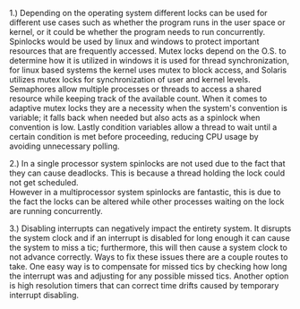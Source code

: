 1.) Depending on the operating system different locks can be used for different use cases such as whether the program runs in the user space or kernel, or it could be whether the 
program needs to run concurrently.  Spinlocks would be used by linux and windows to protect important resources that are frequently accessed. Mutex locks depend on the O.S. to
determine how it is utilized in windows it is used for thread synchronization, for linux based systems the kernel uses mutex to block access, and Solaris utilizes mutex locks 
for synchronization of user and kernel levels. Semaphores allow multiple processes or threads to access a shared resource while keeping track of the available count. When it comes 
to adaptive mutex locks they are a necessity when the system's convention is variable; it falls back when needed but also acts as a spinlock when convention is low.  Lastly condition 
variables allow a thread to wait until a certain condition is met before proceeding, reducing CPU usage by avoiding unnecessary polling.

2.) In a single processor system spinlocks are not used due to the fact that they can cause deadlocks.  This is because a thread holding the lock could not get scheduled.  
However in a multiprocessor system spinlocks are fantastic, this is due to the fact the locks can be altered while other processes waiting on the lock are running concurrently.

3.) Disabling interrupts can negatively impact the entirety system.  It disrupts the system clock and if an interrupt is disabled for long enough it can cause the system to miss a tic; 
furthermore, this will then cause a system clock to not advance correctly.  Ways to fix these issues there are a couple routes to take.  One easy way is to compensate for missed tics by 
checking how long the interrupt was and adjusting for any possible missed tics.  Another option is high resolution timers that can correct time drifts caused by temporary interrupt disabling.


